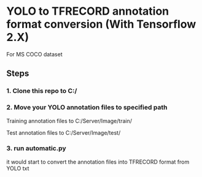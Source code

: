 # YOLO to TFRECORD annotation format conversion (With Tensorflow 2.X)

For MS COCO dataset

## Steps

### 1. Clone this repo to C:/

### 2. Move your YOLO annotation files to specified path
Training annotation files to C:/Server/Image/train/

Test annotation files to C:/Server/Image/test/

### 3. run automatic.py 

it would start to convert the annotation files into TFRECORD format from YOLO txt
